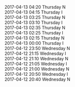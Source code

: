 2017-04-13 04:20 Thursday  N  
2017-04-13 04:15 Thursday  I  
2017-04-13 03:25 Thursday  N  
2017-04-13 03:10 Thursday  I  
2017-04-13 02:35 Thursday  N  
2017-04-13 02:25 Thursday  I  
2017-04-13 02:15 Thursday  N  
2017-04-13 00:00 Thursday  I  
2017-04-12 23:50 Wednesday  N  
2017-04-12 21:15 Wednesday  I  
2017-04-12 21:10 Wednesday  N  
2017-04-12 21:05 Wednesday  I  
2017-04-12 21:00 Wednesday  N  
2017-04-12 20:50 Wednesday  I  
2017-04-12 20:40 Wednesday  N  
